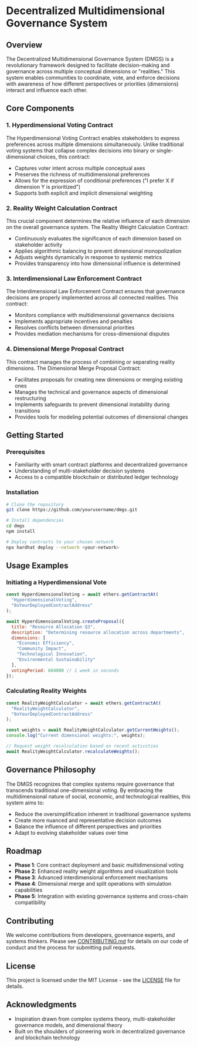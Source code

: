 # Decentralized Multidimensional Governance System

## Overview

The Decentralized Multidimensional Governance System (DMGS) is a revolutionary framework designed to facilitate decision-making and governance across multiple conceptual dimensions or "realities." This system enables communities to coordinate, vote, and enforce decisions with awareness of how different perspectives or priorities (dimensions) interact and influence each other.

## Core Components

### 1. Hyperdimensional Voting Contract

The Hyperdimensional Voting Contract enables stakeholders to express preferences across multiple dimensions simultaneously. Unlike traditional voting systems that collapse complex decisions into binary or single-dimensional choices, this contract:

- Captures voter intent across multiple conceptual axes
- Preserves the richness of multidimensional preferences
- Allows for the expression of conditional preferences ("I prefer X if dimension Y is prioritized")
- Supports both explicit and implicit dimensional weighting

### 2. Reality Weight Calculation Contract

This crucial component determines the relative influence of each dimension on the overall governance system. The Reality Weight Calculation Contract:

- Continuously evaluates the significance of each dimension based on stakeholder activity
- Applies algorithmic balancing to prevent dimensional monopolization
- Adjusts weights dynamically in response to systemic metrics
- Provides transparency into how dimensional influence is determined

### 3. Interdimensional Law Enforcement Contract

The Interdimensional Law Enforcement Contract ensures that governance decisions are properly implemented across all connected realities. This contract:

- Monitors compliance with multidimensional governance decisions
- Implements appropriate incentives and penalties
- Resolves conflicts between dimensional priorities
- Provides mediation mechanisms for cross-dimensional disputes

### 4. Dimensional Merge Proposal Contract

This contract manages the process of combining or separating reality dimensions. The Dimensional Merge Proposal Contract:

- Facilitates proposals for creating new dimensions or merging existing ones
- Manages the technical and governance aspects of dimensional restructuring
- Implements safeguards to prevent dimensional instability during transitions
- Provides tools for modeling potential outcomes of dimensional changes

## Getting Started

### Prerequisites

- Familiarity with smart contract platforms and decentralized governance
- Understanding of multi-stakeholder decision systems
- Access to a compatible blockchain or distributed ledger technology

### Installation

```bash
# Clone the repository
git clone https://github.com/yourusername/dmgs.git

# Install dependencies
cd dmgs
npm install

# Deploy contracts to your chosen network
npx hardhat deploy --network <your-network>
```

## Usage Examples

### Initiating a Hyperdimensional Vote

```javascript
const HyperdimensionalVoting = await ethers.getContractAt(
  "HyperdimensionalVoting", 
  "0xYourDeployedContractAddress"
);

await HyperdimensionalVoting.createProposal({
  title: "Resource Allocation Q3",
  description: "Determining resource allocation across departments",
  dimensions: [
    "Economic Efficiency",
    "Community Impact",
    "Technological Innovation",
    "Environmental Sustainability"
  ],
  votingPeriod: 604800 // 1 week in seconds
});
```

### Calculating Reality Weights

```javascript
const RealityWeightCalculator = await ethers.getContractAt(
  "RealityWeightCalculator", 
  "0xYourDeployedContractAddress"
);

const weights = await RealityWeightCalculator.getCurrentWeights();
console.log("Current dimensional weights:", weights);

// Request weight recalculation based on recent activities
await RealityWeightCalculator.recalculateWeights();
```

## Governance Philosophy

The DMGS recognizes that complex systems require governance that transcends traditional one-dimensional voting. By embracing the multidimensional nature of social, economic, and technological realities, this system aims to:

- Reduce the oversimplification inherent in traditional governance systems
- Create more nuanced and representative decision outcomes
- Balance the influence of different perspectives and priorities
- Adapt to evolving stakeholder values over time

## Roadmap

- **Phase 1**: Core contract deployment and basic multidimensional voting
- **Phase 2**: Enhanced reality weight algorithms and visualization tools
- **Phase 3**: Advanced interdimensional enforcement mechanisms
- **Phase 4**: Dimensional merge and split operations with simulation capabilities
- **Phase 5**: Integration with existing governance systems and cross-chain compatibility

## Contributing

We welcome contributions from developers, governance experts, and systems thinkers. Please see [CONTRIBUTING.md](CONTRIBUTING.md) for details on our code of conduct and the process for submitting pull requests.

## License

This project is licensed under the MIT License - see the [LICENSE](LICENSE) file for details.

## Acknowledgments

- Inspiration drawn from complex systems theory, multi-stakeholder governance models, and dimensional theory
- Built on the shoulders of pioneering work in decentralized governance and blockchain technology
